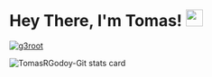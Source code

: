 # Hey There,  I'm Tomas!  <img src="https://raw.githubusercontent.com/MartinHeinz/MartinHeinz/master/wave.gif" width="30px">

    
<p align="left">
<a href="https://github.com/ryo-ma/github-profile-trophy">
<img src="https://github-profile-trophy.vercel.app/?username=g3root" alt="g3root" />
</a>
</p>
<p>
<img align="center" src="https://github-readme-stats.vercel.app/api/top-langs?username=TomasRGodoy-Git&theme=default&title_color=000000&text_color=000000&bg_color=ffffff&hide_border=true&layout=compact" alt="TomasRGodoy-Git stats card" /></p>

